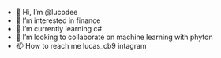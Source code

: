 - 👋 Hi, I’m @lucodee
- 👀 I’m interested in finance
- 🌱 I’m currently learning c#
- 💞️ I’m looking to collaborate on machine learning with phyton
- 📫 How to reach me lucas_cb9 intagram

<!---
lucodee/lucodee is a ✨ special ✨ repository because its `README.md` (this file) appears on your GitHub profile.
You can click the Preview link to take a look at your changes.
--->

